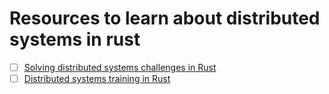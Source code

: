 # Resources to learn about distributed systems in rust

- [ ] [Solving distributed systems challenges in Rust](https://www.youtube.com/watch?v=gboGyccRVXI)
- [ ] [Distributed systems training in Rust](https://tikv.org/blog/talent-training/)
